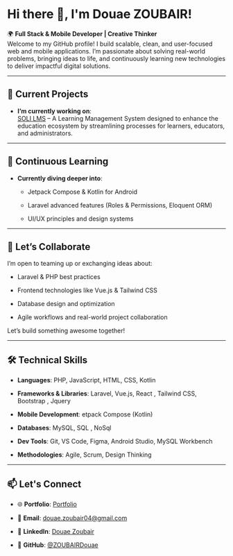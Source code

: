 # Hi there 👋, I'm Douae ZOUBAIR!

🌍 **Full Stack & Mobile Developer | Creative Thinker**  
Welcome to my GitHub profile! I build scalable, clean, and user-focused web and mobile applications. I’m passionate about solving real-world problems, bringing ideas to life, and continuously learning new technologies to deliver impactful digital solutions.

---

## 🔭 Current Projects

- **I’m currently working on**:  
    [SOLI LMS](https://github.com/ZOUBAIRDouae/Projet_Fil_Rouge) – A Learning Management System designed to enhance the education ecosystem by streamlining processes for learners, educators, and administrators.
    

---

## 🌱 Continuous Learning

- **Currently diving deeper into**:
    
    - Jetpack Compose & Kotlin for Android
        
    - Laravel advanced features (Roles & Permissions, Eloquent ORM)
        
    - UI/UX principles and design systems
        

---

## 💬 Let’s Collaborate

I’m open to teaming up or exchanging ideas about:
    
- Laravel & PHP best practices
    
- Frontend technologies like Vue.js & Tailwind CSS
    
- Database design and optimization
    
- Agile workflows and real-world project collaboration
    

Let’s build something awesome together!

---

## 🛠️ Technical Skills

- **Languages**: PHP, JavaScript, HTML, CSS, Kotlin
    
- **Frameworks & Libraries**: Laravel, Vue.js, React , Tailwind CSS, Bootstrap , Jquery 
    
- **Mobile Development**: etpack Compose (Kotlin)
    
- **Databases**: MySQL, SQL , NoSql
    
- **Dev Tools**: Git, VS Code, Figma, Android Studio, MySQL Workbench
    
- **Methodologies**: Agile, Scrum, Design Thinking
    

---

## 📫 Let's Connect

- 🌐 **Portfolio**: [Portfolio]()

- 📧 **Email**: [douae.zoubair04@gmail.com](mailto:douae.zoubair04@gmail.com)
    
- 💼 **LinkedIn**: [Douae Zoubair](https://www.linkedin.com/in/douae-zoubair-20b52729b/)
    
- 🐙 **GitHub**: [@ZOUBAIRDouae](https://github.com/ZOUBAIRDouae)
    
